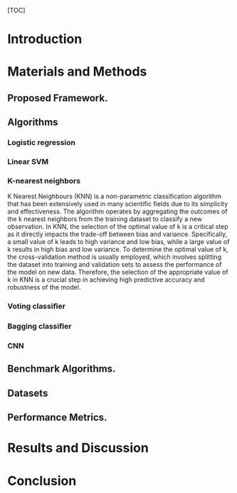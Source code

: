 [TOC]



# Introduction



# Materials and Methods

## Proposed Framework.





## Algorithms





### Logistic regression





### Linear SVM



### K-nearest neighbors

K Nearest Neighbours (KNN) is a non-parametric classification algorithm that has been extensively used in many scientific fields due to its simplicity and effectiveness. The algorithm operates by aggregating the outcomes of the k nearest neighbors from the training dataset to classify a new observation. In KNN, the selection of the optimal value of k is a critical step as it directly impacts the trade-off between bias and variance. Specifically, a small value of k leads to high variance and low bias, while a large value of k results in high bias and low variance. To determine the optimal value of k, the cross-validation method is usually employed, which involves splitting the dataset into training and validation sets to assess the performance of the model on new data. Therefore, the selection of the appropriate value of k in KNN is a crucial step in achieving high predictive accuracy and robustness of the model.

### Voting classiﬁer



### Bagging classiﬁer



### CNN



## Benchmark Algorithms.



## Datasets



## Performance Metrics.

# Results and Discussion





# Conclusion 